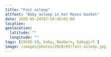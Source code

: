 ```yaml
---
title: "Fast asleep"
altText: "Baby asleep in her Moses basket"
date: 2020-05-24T07:58:45+01:00
location: 
geolocation: 
  latitude: ""
  longitude: ""
tags: [COVID-19, baby, Newborn, babygirl ]
image: /images/photos/2020/05/fast-asleep.jpg
---
```

